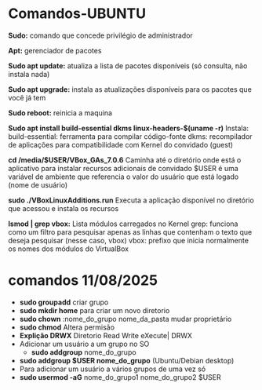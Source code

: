 # Comandos-UBUNTU
**Sudo:** comando que concede privilégio de administrador

**Apt:** gerenciador de pacotes

**Sudo apt update:** atualiza a lista de pacotes disponíveis (só consulta, não instala nada)

**Sudo apt upgrade:** instala as atualizações disponíveis para os pacotes que você já tem

**Sudo reboot:** reinicia a maquina

**Sudo apt install build-essential dkms linux-headers-$(uname -r)**
Instala: build-essential: ferramenta para compilar código-fonte
dkms: recompilador de aplicações para compatibilidade com Kernel do convidado (guest)

**cd /media/$USER/VBox_GAs_7.0.6**
Caminha até o diretório onde está o aplicativo para instalar recursos adicionais de convidado
$USER é uma variável de ambiente que referencia o valor do usuário que está logado (nome de usuário)

**sudo ./VBoxLinuxAdditions.run**
Executa a aplicação disponível no diretório que acessou e instala os recursos

**lsmod | grep vbox:**
Lista módulos carregados no Kernel
grep: funciona como um filtro para pesquisar apenas as linhas que contenham o texto que deseja pesquisar (nesse caso, vbox)
vbox: prefixo que inicia normalmente os nomes dos módulos do VirtualBox

# comandos 11/08/2025
- **sudo groupadd** criar grupo
- **sudo mkdir home** para criar um novo diretorio
- **sudo chown** :nome_do_grupo nome_da_pasta mudar proprietário
- **sudo chmod** Altera permisão
- **Explição DRWX** Diretorio Read Write eXecute| DRWX
- Adicionar um usuário a um grupo no SO
  - **sudo addgroup** nome_do_grupo
- **sudo addgroup $USER nome_do_grupo** (Ubuntu/Debian desktop)
- Para adicionar um usuário a vários grupos de uma vez só
- **sudo usermod -aG** nome_do_grupo1 nome_do_grupo2 $USER


